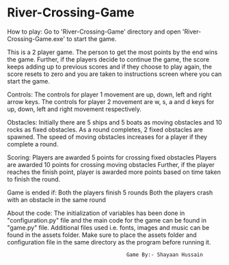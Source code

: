 # River-Crossing-Game

How to play:
Go to 'River-Crossing-Game' directory and open 'River-Crossing-Game.exe'
to start the game.

This is a 2 player game. The person to get the most points by the end
wins the game. Further, if the players decide to continue the game,
the score keeps adding up to previous scores and if they choose to play
again, the score resets to zero and you are taken to instructions screen
where you can start the game.

Controls:
The controls for player 1 movement are up, down, left and right
arrow keys.
The controls for player 2 movement are w, s, a and d keys for up, down,
left and right movement respectively.

Obstacles:
Initially there are 5 ships and 5 boats as moving obstacles and 10 rocks
as fixed obstacles. As a round completes, 2 fixed obstacles are spawned.
The speed of moving obstacles increases for a player if they complete a
round.

Scoring:
Players are awarded 5 points for crossing fixed obstacles
Players are awarded 10 points for crossing moving obstacles
Further, if the player reaches the finish point, player is awarded
more points based on time taken to finish the round.

Game is ended if:
Both the players finish 5 rounds
Both the players crash with an obstacle in the same round


About the code:
The initialization of variables has been done in "configuration.py" file
and the main code for the game can be found in "game.py" file.
Additional files used i.e. fonts, images and music can be found in
the assets folder. Make sure to place the assets folder and configuration
file in the same directory as the program before running it.

						                   Game By:- Shayaan Hussain
